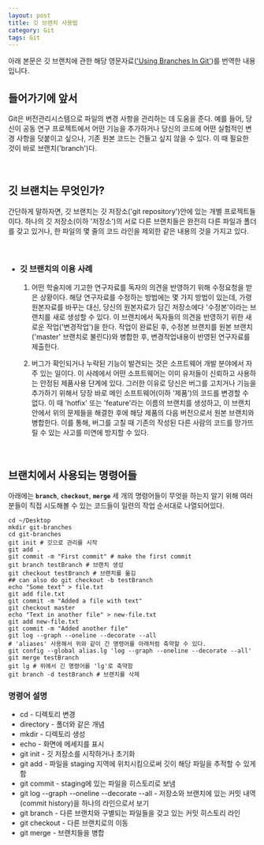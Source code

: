 ```yaml
---
layout: post
title: 깃 브랜치 사용법
category: Git
tags: Git
---
```


아래 본문은 깃 브랜치에 관한 해당 영문자료(['Using Branches In Git'](https://uoftcoders.github.io/studyGroup/lessons/git/branches/lesson/))를 번역한 내용입니다.

## 들어가기에 앞서

Git은 버전관리시스템으로 파일의 변경 사항을 관리하는 데 도움을 준다. 예를 들어, 당신이 공동 연구 프로젝트에서 어떤 기능을 추가하거나 당신의 코드에 어떤 실험적인 변경 사항을 덧붙이고 싶으나, 기존 원본 코드는 건들고 싶지 않을 수 있다. 이 때 필요한 것이 바로 브랜치('branch')다.

<br>

## 깃 브랜치는 무엇인가?

간단하게 말하자면, 깃 브랜치는 깃 저장소('git repository')안에 있는 개별 프로젝트들이다. 하나의 깃 저장소(이하 '저장소')의 서로 다른 브랜치들은 완전히 다른 파일과 폴더를 갖고 있거나, 한 파일의 몇 줄의 코드 라인을 제외한 같은 내용의 것을 가지고 있다.

<br>

- ### 깃 브랜치의 이용 사례

  1. 어떤 학술지에 기고한 연구자료를 독자의 의견을 반영하기 위해 수정요청을 받은 상황이다. 해당 연구자료를 수정하는 방법에는 몇 가지 방법이 있는데, 가령 원본자료를 바꾸는 대신, 당신의 원본자료가 담긴 저장소에다 '수정본'이라는 브랜치를 새로 생성할 수 있다. 이 브랜치에서 독자들의 의견을 반영하기 위한 새로운 작업('변경작업')을 한다. 작업이 완료된 후, 수정본 브랜치를 원본 브랜치('master' 브랜치로 불린다)와 병합한 후, 변경작업내용이 반영된 연구자료를 제출한다.

  2. 버그가 확인되거나 누락된 기능이 발견되는 것은 소프트웨어 개발 분야에서 자주 있는 일이다. 이 사례에서 어떤 소프트웨어는 이미 유저들이 신뢰하고 사용하는 안정된 제품사용 단계에 있다. 그러한 이유로 당신은 버그를 고치거나 기능을 추가하기 위해서 당장 바로 메인 소프트웨어(이하 '제품')의 코드를 변경할 수 없다. 이 때 'hotfix' 또는 'feature'라는 이름의 브랜치를 생성하고, 이 브랜치 안에서 위의 문제들을 해결한 후에 해당 제품의 다음 버전으로서 원본 브랜치와 병합한다. 이를 통해, 버그를 고칠 때 기존의 작성된 다른 사람의 코드를 망가뜨릴 수 있는 사고를 미연에 방지할 수 있다.

<br>

## 브랜치에서 사용되는 명령어들

아래에는 **`branch`**, **`checkout`**, **`merge`** 세 개의 명령어들이 무엇을 하는지 알기 위해 여러분들이 직접 시도해볼 수 있는 코드들이 일련의 작업 순서대로 나열되어있다.

```
cd ~/Desktop
mkdir git-branches
cd git-branches
git init # 깃으로 관리를 시작
git add .
git commit -m "First commit" # make the first commit
git branch testBranch # 브랜치 생성
git checkout testBranch # 브랜치를 옮김
## can also do git checkout -b testBranch
echo "Some text" > file.txt
git add file.txt
git commit -m "Added a file with text"
git checkout master
echo "Text in another file" > new-file.txt
git add new-file.txt
git commit -m "Added another file"
git log --graph --oneline --decorate --all
# 'aliases' 사용해서 위와 같이 긴 명령어를 아래처럼 축약할 수 있다.
git config --global alias.lg 'log --graph --oneline --decorate --all'
git merge testBranch
git lg # 위에서 긴 명령어를 'lg'로 축약함
git branch -d testBranch # 브랜치를 삭제
```

### 명령어 설명

- cd - 디렉토리 변경
- directory - 폴더와 같은 개념
- mkdir - 디렉토리 생성
- echo - 화면에 메세지를 표시
- git init - 깃 저장소를 시작하거나 초기화
- git add - 파일을 staging 지역에 위치시킴으로써 깃이 해당 파일을 추적할 수 있게 함
- git commit - staging에 있는 파일을 히스토리로 보냄
- git log --graph --oneline --decorate --all - 저장소와 브랜치에 있는 커밋 내역(commit history)을 하나의 라인으로서 보기
- git branch - 다른 브랜치와 구별되는 파일들을 갖고 있는 커밋 히스토리 라인
- git checkout - 다른 브랜치로의 이동
- git merge - 브랜치들을 병합
